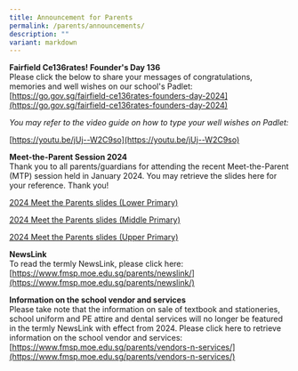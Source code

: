 ```yaml
---
title: Announcement for Parents
permalink: /parents/announcements/
description: ""
variant: markdown
---
```

**Fairfield Ce136rates! Founder's Day 136**
<br>Please click the below to share your messages of congratulations, memories and well wishes on our school's Padlet:
[https://go.gov.sg/fairfield-ce136rates-founders-day-2024](https://go.gov.sg/fairfield-ce136rates-founders-day-2024)

*You may refer to the video guide on how to type your well wishes on Padlet:*

[https://youtu.be/jUj--W2C9so](https://youtu.be/jUj--W2C9so)

**Meet-the-Parent Session 2024**
<br>Thank you to all parents/guardians for attending the recent Meet-the-Parent (MTP) session held in January 2024. You may retrieve the slides here for your reference. Thank you!

[2024 Meet the Parents slides (Lower Primary)](/files/2024/2024_FMSP_MTP_LP__For_Parents_.pdf)

[2024 Meet the Parents slides (Middle Primary)](/files/2024/2024_FMSP_MTP_MP__For_Parents_.pdf)

[2024 Meet the Parents slides (Upper Primary)](/files/2024/2024_FMSP_MTP_UP__For_Parents_.pdf)

**NewsLink**
<br>To read the termly NewsLink, please click here:
[https://www.fmsp.moe.edu.sg/parents/newslink/](https://www.fmsp.moe.edu.sg/parents/newslink/)

**Information on the school vendor and services**
<br>Please take note that the information on sale of textbook and stationeries, school uniform and PE attire and dental services will no longer be featured in the termly NewsLink with effect from 2024. Please click here to retrieve information on the school vendor and services: 
[https://www.fmsp.moe.edu.sg/parents/vendors-n-services/](https://www.fmsp.moe.edu.sg/parents/vendors-n-services/)
